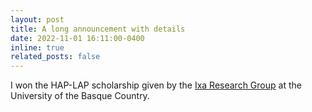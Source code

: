 ```yaml
---
layout: post
title: A long announcement with details
date: 2022-11-01 16:11:00-0400
inline: true
related_posts: false
---
```


I won the HAP-LAP scholarship given by the [Ixa Research Group](https://www.ehu.eus/es/) at the University of the Basque Country.